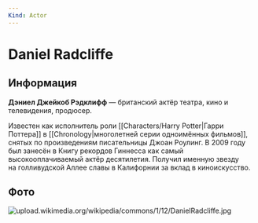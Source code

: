 ```yaml
---
Kind: Actor
---
```


# Daniel Radcliffe
## Информация
**Дэниел Джейкоб Рэдклифф** — британский актёр театра, кино и телевидения, продюсер.

Известен как исполнитель роли [[Characters/Harry Potter|Гарри Поттера]] в [[Chronology|многолетней серии одноимённых фильмов]], снятых по произведениям писательницы Джоан Роулинг. В 2009 году был занесён в Книгу рекордов Гиннесса как самый высокооплачиваемый актёр десятилетия. Получил именную звезду на голливудской Аллее славы в Калифорнии за вклад в киноискусство.
## Фото
![upload.wikimedia.org/wikipedia/commons/1/12/DanielRadcliffe.jpg](https://upload.wikimedia.org/wikipedia/commons/1/12/DanielRadcliffe.jpg)